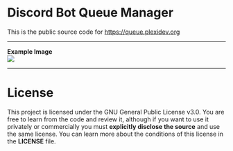 # Discord Bot Queue Manager

This is the public source code for https://queue.plexidev.org

---

**Example Image** <br>
![](https://i.plexidev.org/9d6a)

---

# License

This project is licensed under the GNU General Public License v3.0. You are free to learn from the code and review it, although if you want to use it privately or commercially you must **explicitly disclose the source** and use the same license. You can learn more about the conditions of this license in the **LICENSE** file.
